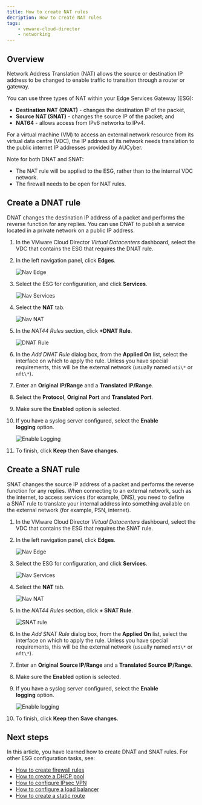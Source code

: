 ```yaml
---
title: How to create NAT rules
decription: How to create NAT rules
tags:
    - vmware-cloud-director
    - networking
---
```


## Overview

Network Address Translation (NAT) allows the source or destination IP address to be changed to enable traffic to transition through a router or gateway.

You can use three types of NAT within your Edge Services Gateway (ESG):

- **Destination NAT (DNAT)** \- changes the destination IP of the packet,
- **Source NAT (SNAT)** \- changes the source IP of the packet; and
- **NAT64** \- allows access from IPv6 networks to IPv4.

For a virtual machine (VM) to access an external network resource from its virtual data centre (VDC), the IP address of its network needs translation to the public internet IP addresses provided by AUCyber.

Note for both DNAT and SNAT:

- The NAT rule will be applied to the ESG, rather than to the internal VDC network.
- The firewall needs to be open for NAT rules.

## Create a DNAT rule

DNAT changes the destination IP address of a packet and performs the reverse function for any replies. You can use DNAT to publish a service located in a private network on a public IP address.

1. In the VMware Cloud Director _Virtual Datacenters_ dashboard, select the VDC that contains the ESG that requires the DNAT rule.

1. In the left navigation panel, click **Edges**.

    ![Nav Edge](./assets/nav_edge.png)

1. Select the ESG for configuration, and click **Services**.

    ![Nav Services](./assets/nav_services.png)

1. Select the **NAT** tab.

    ![Nav NAT](./assets/nav_nat.png)

1. In the _NAT44 Rules_ section, click **+DNAT Rule**.

    ![DNAT Rule](./assets/dnat_rule.png)

1. In the _Add DNAT Rule_ dialog box, from the **Applied On** list, select the interface on which to apply the rule. Unless you have special requirements, this will be the external network (usually named `nti\*` or `nft\*`).

1. Enter an **Original IP/Range** and a **Translated IP/Range**.

1. Select the **Protocol**, **Original Port** and **Translated Port**.

1. Make sure the **Enabled** option is selected.

1. If you have a syslog server configured, select the **Enable logging** option.

    ![Enable Logging](./assets/enable_logging.png)

1. To finish, click **Keep** then **Save changes**.

## Create a SNAT rule

SNAT changes the source IP address of a packet and performs the reverse function for any replies. When connecting to an external network, such as the internet, to access services (for example, DNS), you need to define a SNAT rule to translate your internal address into something available on the external network (for example, PSN, internet).

1. In the VMware Cloud Director _Virtual Datacenters_ dashboard, select the VDC that contains the ESG that requires the SNAT rule.

1. In the left navigation panel, click **Edges**.

    ![Nav Edge](./assets/nav_edge.png)

1. Select the ESG for configuration, and click **Services**.

    ![Nav Services](./assets/nav_services.png)

1. Select the **NAT** tab.

    ![Nav NAT](./assets/nav_nat.png)

1. In the _NAT44 Rules_ section, click **\+ SNAT Rule**.

    ![SNAT rule](./assets/snat_rule.png)

1. In the _Add SNAT Rule_ dialog box, from the **Applied On** list, select the interface on which to apply the rule. Unless you have special requirements, this will be the external network (usually named `nti\*` or `nft\*`).

1. Enter an **Original Source IP/Range** and a **Translated Source IP/Range**.

1. Make sure the **Enabled** option is selected.

1. If you have a syslog server configured, select the **Enable logging** option.

    ![Enable logging](./assets/enable_logging.png)

1. To finish, click **Keep** then **Save changes**.

## Next steps

In this article, you have learned how to create DNAT and SNAT rules. For other ESG configuration tasks, see:

- [How to create firewall rules](./how_to_create_firewall_rules.md)
- [How to create a DHCP pool](./how_to_create_a_dhcp_pool.md)
- [How to configure IPsec VPN](./how_to_configure_ipsec_vpn.md)
- [How to configure a load balancer](./how_to_configure_a_load_balancer.md)
- [How to create a static route](./how_to_create_a_static_route.md)
